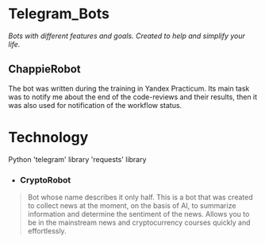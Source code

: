 # Telegram_Bots
_Bots with different features and goals. Created to help and simplify your life._

## ChappieRobot
The bot was written during the training in Yandex Practicum. Its main task was to notify me about the end of the code-reviews and their results, then it was also used for notification of the workflow status.

# Technology
Python
'telegram' library
'requests' library

- ### CryptoRobot
> Bot whose name describes it only half. This is a bot that was created to collect news at the moment, on the basis of AI, to summarize information and determine 
> the sentiment of the news. Allows you to be in the mainstream news and cryptocurrency courses quickly and effortlessly.
